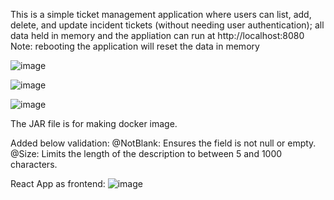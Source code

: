This is a simple ticket management application where users can list, add, delete, and update incident tickets (without needing user authentication); 
all data held in memory and the appliation can run at http://localhost:8080 
Note: rebooting the application will reset the data in memory

![image](https://github.com/user-attachments/assets/8c1d99db-aa6f-41c8-a6d3-7be4ccd0dc42)

![image](https://github.com/user-attachments/assets/d39f5a0b-39bd-450e-a1c0-a5396dcaf036)

![image](https://github.com/user-attachments/assets/3c6834fa-ff1c-4a44-b404-0858c3f76778)

The JAR file is for making docker image.

Added below validation:
@NotBlank: Ensures the field is not null or empty.
@Size: Limits the length of the description to between 5 and 1000 characters.

React App as frontend:
![image](https://github.com/user-attachments/assets/92e4cbcf-5586-4bed-82ba-0a0b142b62a2)



